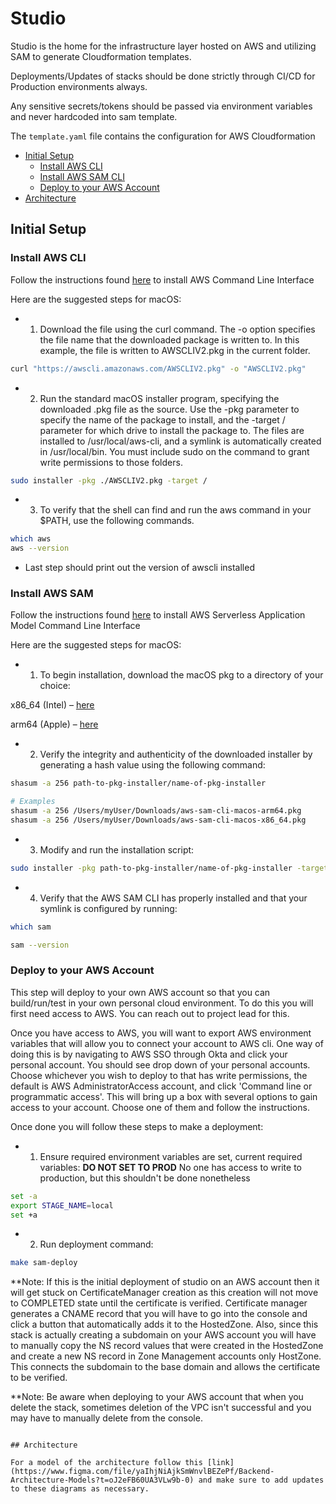 # Studio

Studio is the home for the infrastructure layer hosted on AWS and utilizing SAM to generate Cloudformation templates.

Deployments/Updates of stacks should be done strictly through CI/CD for Production environments always.

Any sensitive secrets/tokens should be passed via environment variables and never hardcoded into sam template.


The `template.yaml` file contains the configuration for AWS Cloudformation

- [Initial Setup](#initial-setup)
    - [Install AWS CLI](#install-aws-cli)
    - [Install AWS SAM CLI](#install-aws-sam-cli)
    - [Deploy to your AWS Account](#deploy-to-your-aws-account)
- [Architecture](#architecture)

## Initial Setup

### Install AWS CLI

Follow the instructions found [here](https://docs.aws.amazon.com/cli/latest/userguide/getting-started-install.html) to install AWS Command Line Interface

Here are the suggested steps for macOS:

- 1. Download the file using the curl command. The -o option specifies the file name that the downloaded package is written to. In this example, the file is written to AWSCLIV2.pkg in the current folder. 
```bash
curl "https://awscli.amazonaws.com/AWSCLIV2.pkg" -o "AWSCLIV2.pkg"
```
- 2. Run the standard macOS installer program, specifying the downloaded .pkg file as the source. Use the -pkg parameter to specify the name of the package to install, and the -target / parameter for which drive to install the package to. The files are installed to /usr/local/aws-cli, and a symlink is automatically created in /usr/local/bin. You must include sudo on the command to grant write permissions to those folders.
```bash
sudo installer -pkg ./AWSCLIV2.pkg -target /
```
- 3. To verify that the shell can find and run the aws command in your $PATH, use the following commands.
```bash
which aws
aws --version
```
- Last step should print out the version of awscli installed


### Install AWS SAM

Follow the instructions found [here](https://docs.aws.amazon.com/serverless-application-model/latest/developerguide/install-sam-cli.html) to install AWS Serverless Application Model Command Line Interface

Here are the suggested steps for macOS:

- 1. To begin installation, download the macOS pkg to a directory of your choice:

x86_64 (Intel) – [here](https://github.com/aws/aws-sam-cli/releases/latest/download/aws-sam-cli-macos-x86_64.pkg)

arm64 (Apple) – [here](https://github.com/aws/aws-sam-cli/releases/latest/download/aws-sam-cli-macos-arm64.pkg)

- 2. Verify the integrity and authenticity of the downloaded installer by generating a hash value using the following command:
```bash
shasum -a 256 path-to-pkg-installer/name-of-pkg-installer

# Examples
shasum -a 256 /Users/myUser/Downloads/aws-sam-cli-macos-arm64.pkg
shasum -a 256 /Users/myUser/Downloads/aws-sam-cli-macos-x86_64.pkg
```

- 3. Modify and run the installation script:
```bash
sudo installer -pkg path-to-pkg-installer/name-of-pkg-installer -target /
```

- 4. Verify that the AWS SAM CLI has properly installed and that your symlink is configured by running:
```bash
which sam

sam --version
```

### Deploy to your AWS Account

This step will deploy to your own AWS account so that you can build/run/test in your own personal cloud environment. To do this you will first need access to AWS. You can reach out to project lead for this.

Once you have access to AWS, you will want to export AWS environment variables that will allow you to connect your account to AWS cli. One way of doing this is by navigating to AWS SSO through Okta and click your personal account. You should see drop down of your personal accounts. Choose whichever you wish to deploy to that has write permissions, the default is AWS AdministratorAccess account, and click 'Command line or programmatic access'. This will bring up a box with several options to gain access to your account. Choose one of them and follow the instructions.

Once done you will follow these steps to make a deployment:

- 1. Ensure required environment variables are set, current required variables:
**DO NOT SET TO PROD**
No one has access to write to production, but this shouldn't be done nonetheless
```bash
set -a
export STAGE_NAME=local
set +a
```

- 2. Run deployment command:
```bash
make sam-deploy
```
**Note: If this is the initial deployment of studio on an AWS account then it will get stuck on CertificateManager creation as this creation will not move to COMPLETED state until the certificate is verified. Certificate manager generates a CNAME record that you will have to go into the console and click a button that automatically adds it to the HostedZone. Also, since this stack is actually creating a subdomain on your AWS account you will have to manually copy the NS record values that were created in the HostedZone and create a new NS record in Zone Management accounts only HostZone. This connects the subdomain to the base domain and allows the certificate to be verified.

**Note: Be aware when deploying to your AWS account that when you delete the stack, sometimes deletion
of the VPC isn't successful and you may have to manually delete from the console.

```

## Architecture

For a model of the architecture follow this [link](https://www.figma.com/file/yaIhjNiAjkSmWnvlBEZePf/Backend-Architecture-Models?t=oJ2eFB60UA3VLw9b-0) and make sure to add updates to these diagrams as necessary.